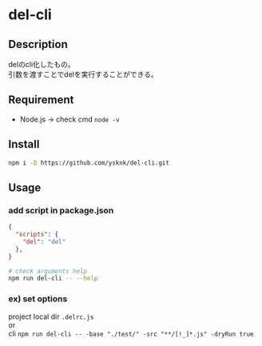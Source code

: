 # del-cli

## Description

delのcli化したもの。  
引数を渡すことでdelを実行することができる。  

## Requirement

* Node.js -> check cmd `node -v`

## Install

```sh
npm i -D https://github.com/ysknk/del-cli.git
```

## Usage

### add script in package.json

```json
{
  "scripts": {
    "del": "del"
  },
}
```

```sh
# check arguments help
npm run del-cli -- --help
```

### ex) set options

project local dir `.delrc.js`  
or  
cli `npm run del-cli -- -base "./test/" -src "**/[!_]*.js" -dryRun true
`
